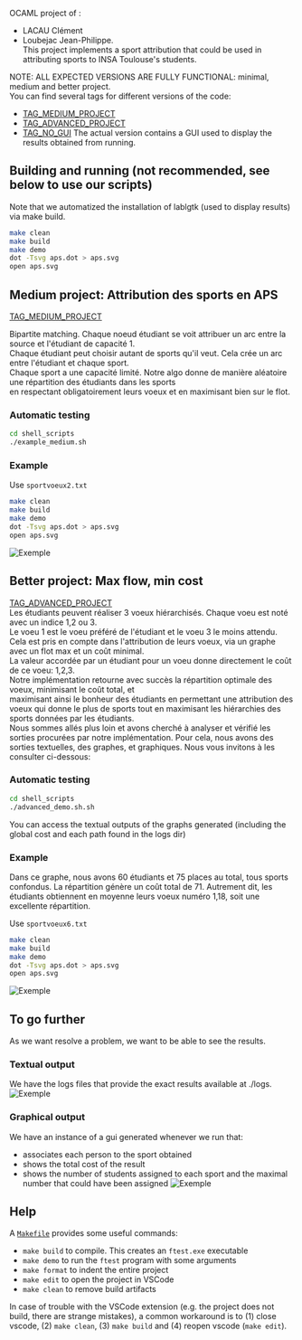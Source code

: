 OCAML project of :  
- LACAU Clément  
- Loubejac Jean-Philippe.  
This project implements a sport attribution that could be used in attributing sports to INSA Toulouse's students.

NOTE: ALL EXPECTED VERSIONS ARE FULLY FUNCTIONAL: minimal, medium and better project.  
You can find several tags for different versions of the code: 
- [TAG_MEDIUM_PROJECT](https://github.com/Maskass57/ocaml-maxflow-project/releases/tag/medium_project)
- [TAG_ADVANCED_PROJECT](https://github.com/Maskass57/ocaml-maxflow-project/releases/tag/advanced_version)  
- [TAG_NO_GUI](https://github.com/Maskass57/ocaml-maxflow-project/releases/tag/NoGUI)
The actual version contains a GUI used to display the results obtained from running.

## Building and running (not recommended, see below to use our scripts)
Note that we automatized the installation of lablgtk (used to display results) via make build.
```bash
make clean
make build
make demo
dot -Tsvg aps.dot > aps.svg
open aps.svg
```

## Medium project: Attribution des sports en APS
[TAG_MEDIUM_PROJECT](https://github.com/Maskass57/ocaml-maxflow-project/releases/tag/medium_project)

Bipartite matching.
Chaque noeud étudiant se voit attribuer un arc entre la source et l'étudiant de capacité 1.  
Chaque étudiant peut choisir autant de sports qu'il veut. Cela crée un arc entre l'étudiant et chaque sport.  
Chaque sport a une capacité limité. Notre algo donne de manière aléatoire une répartition des étudiants dans les sports  
en respectant obligatoirement leurs voeux et en maximisant bien sur le flot.  

### Automatic testing
```bash
cd shell_scripts
./example_medium.sh
```
### Example

Use `sportvoeux2.txt`
```bash
make clean
make build
make demo
dot -Tsvg aps.dot > aps.svg
open aps.svg
```
![Exemple](resources/sportvoeux2.svg)


## Better project: Max flow, min cost
[TAG_ADVANCED_PROJECT](https://github.com/Maskass57/ocaml-maxflow-project/releases/tag/advanced_version)  
Les étudiants peuvent réaliser 3 voeux hiérarchisés. Chaque voeu est noté avec un indice 1,2 ou 3.  
Le voeu 1 est le voeu préféré de l'étudiant et le voeu 3 le moins attendu.   
Cela est pris en compte dans l'attribution de leurs voeux, via un graphe avec un flot max et un coût minimal.  
La valeur accordée par un étudiant pour un voeu donne directement le coût de ce voeu: 1,2,3.  
Notre implémentation retourne avec succès la répartition optimale des voeux, minimisant le coût total, et  
maximisant ainsi le bonheur des étudiants en permettant une attribution des voeux qui donne le plus de sports 
tout en maximisant les hiérarchies des sports données par les étudiants.  
Nous sommes allés plus loin et avons cherché à analyser et vérifié les sorties procurées par notre implémentation.
Pour cela, nous avons des sorties textuelles, des graphes, et graphiques.
Nous vous invitons à les consulter ci-dessous: 

### Automatic testing

```bash
cd shell_scripts
./advanced_demo.sh.sh
```
You can access the textual outputs of the graphs generated (including the global cost and each path found in the logs dir)

### Example
Dans ce graphe, nous avons 60 étudiants et 75 places au total, tous sports confondus.
La répartition génère un coût total de 71. 
Autrement dit, les étudiants obtiennent en moyenne leurs voeux numéro 1,18, soit une excellente répartition. 

Use `sportvoeux6.txt`
```bash
make clean
make build
make demo
dot -Tsvg aps.dot > aps.svg
open aps.svg
```
![Exemple](resources/sportvoeux6.svg)

## To go further
As we want resolve a problem, we want to be able to see the results.

### Textual output
We have the logs files that provide the exact results available at ./logs.
![Exemple](resources/logs.png)

### Graphical output
We have an instance of a gui generated whenever we run that:
- associates each person to the sport obtained
- shows the total cost of the result
- shows the number of students assigned to each sport and the maximal number that could have been assigned
![Exemple](resources/gui.png)

## Help
A [`Makefile`](Makefile) provides some useful commands:

 - `make build` to compile. This creates an `ftest.exe` executable
 - `make demo` to run the `ftest` program with some arguments
 - `make format` to indent the entire project
 - `make edit` to open the project in VSCode
 - `make clean` to remove build artifacts

In case of trouble with the VSCode extension (e.g. the project does not build, there are strange mistakes), a common workaround is to (1) close vscode, (2) `make clean`, (3) `make build` and (4) reopen vscode (`make edit`).



